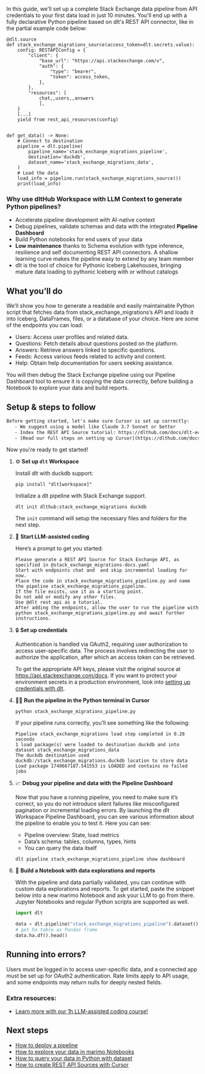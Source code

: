 In this guide, we'll set up a complete Stack Exchange data pipeline from API credentials to your first data load in just 10 minutes. You'll end up with a fully declarative Python pipeline based on dlt's REST API connector, like in the partial example code below:

```python-outcome
@dlt.source
def stack_exchange_migrations_source(access_token=dlt.secrets.value):
    config: RESTAPIConfig = {
        "client": {
            "base_url": "https://api.stackexchange.com/v",
            "auth": {
                "type": "bearer",
                "token": access_token,
            },
        },
        "resources": [
            chat,,users,,answers
            ],
    }
    [...]
    yield from rest_api_resources(config)


def get_data() -> None:
    # Connect to destination
    pipeline = dlt.pipeline(
        pipeline_name='stack_exchange_migrations_pipeline',
        destination='duckdb',
        dataset_name='stack_exchange_migrations_data', 
    )
    # Load the data
    load_info = pipeline.run(stack_exchange_migrations_source())
    print(load_info) 
```

### Why use dltHub Workspace with LLM Context to generate Python pipelines?

- Accelerate pipeline development with AI-native context
- Debug pipelines, validate schemas and data with the integrated **Pipeline Dashboard**
- Build Python notebooks for end users of your data
- **Low maintenance** thanks to Schema evolution with type inference, resilience and self documenting REST API connectors. A shallow learning curve makes the pipeline easy to extend by any team member
- dlt is the tool of choice for Pythonic Iceberg Lakehouses, bringing mature data loading to pythonic Iceberg with or without catalogs

## What you’ll do

We’ll show you how to generate a readable and easily maintainable Python script that fetches data from stack_exchange_migrations’s API and loads it into Iceberg, DataFrames, files, or a database of your choice. Here are some of the endpoints you can load:

- Users: Access user profiles and related data.
- Questions: Fetch details about questions posted on the platform.
- Answers: Retrieve answers linked to specific questions.
- Feeds: Access various feeds related to activity and content.
- Help: Obtain help documentation for users seeking assistance.

You will then debug the Stack Exchange pipeline using our Pipeline Dashboard tool to ensure it is copying the data correctly, before building a Notebook to explore your data and build reports.

## Setup & steps to follow

```default
Before getting started, let's make sure Cursor is set up correctly:
   - We suggest using a model like Claude 3.7 Sonnet or better
   - Index the REST API Source tutorial: https://dlthub.com/docs/dlt-ecosystem/verified-sources/rest_api/ and add it to context as **@dlt rest api**
   - [Read our full steps on setting up Cursor](https://dlthub.com/docs/dlt-ecosystem/llm-tooling/cursor-restapi#23-configuring-cursor-with-documentation)
```

Now you're ready to get started!

1. ⚙️ **Set up `dlt` Workspace**
    
    Install dlt with duckdb support:
    ```shell
    pip install "dlt[workspace]"
    ```

    Initialize a dlt pipeline with Stack Exchange support.
    ```shell
    dlt init dlthub:stack_exchange_migrations duckdb
    ```

    The `init` command will setup the necessary files and folders for the next step.
    
2. 🤠 **Start LLM-assisted coding**
    
    Here’s a prompt to get you started:
    
    ```prompt
    Please generate a REST API Source for Stack Exchange API, as specified in @stack_exchange_migrations-docs.yaml 
    Start with endpoints chat and  and skip incremental loading for now. 
    Place the code in stack_exchange_migrations_pipeline.py and name the pipeline stack_exchange_migrations_pipeline. 
    If the file exists, use it as a starting point. 
    Do not add or modify any other files. 
    Use @dlt rest api as a tutorial. 
    After adding the endpoints, allow the user to run the pipeline with python stack_exchange_migrations_pipeline.py and await further instructions.
    ```

    
3. 🔒 **Set up credentials** 
    
    Authentication is handled via OAuth2, requiring user authorization to access user-specific data. The process involves redirecting the user to authorize the application, after which an access token can be retrieved.
    
    To get the appropriate API keys, please visit the original source at https://api.stackexchange.com/docs.
    If you want to protect your environment secrets in a production environment, look into [setting up credentials with dlt](https://dlthub.com/docs/walkthroughs/add_credentials).
    
4. 🏃‍♀️ **Run the pipeline in the Python terminal in Cursor**
    
    ```shell
    python stack_exchange_migrations_pipeline.py
    ```
    
    If your pipeline runs correctly, you’ll see something like the following:
    
    ```shell
    Pipeline stack_exchange_migrations load step completed in 0.26 seconds
    1 load package(s) were loaded to destination duckdb and into dataset stack_exchange_migrations_data
    The duckdb destination used duckdb:/stack_exchange_migrations.duckdb location to store data
    Load package 1749667187.541553 is LOADED and contains no failed jobs
    ```
    
5. 📈 **Debug your pipeline and data with the Pipeline Dashboard**

    Now that you have a running pipeline, you need to make sure it’s correct, so you do not introduce silent failures like misconfigured pagination or incremental loading errors. By launching the dlt Workspace Pipeline Dashboard, you can see various information about the pipeline to enable you to test it. Here you can see:
    - Pipeline overview: State, load metrics
    - Data’s schema: tables, columns, types, hints
    - You can query the data itself
    
    ```shell
    dlt pipeline stack_exchange_migrations_pipeline show dashboard
    ```
    
6. 🐍 **Build a Notebook with data explorations and reports**

    With the pipeline and data partially validated, you can continue with custom data explorations and reports. To get started, paste the snippet below into a new marimo Notebook and ask your LLM to go from there. Jupyter Notebooks and regular Python scripts are supported as well.

    
    ```python
    import dlt

   data = dlt.pipeline("stack_exchange_migrations_pipeline").dataset()
   # get ha table as Pandas frame
   data.ha.df().head()
    ```

## Running into errors?

Users must be logged in to access user-specific data, and a connected app must be set up for OAuth2 authentication. Rate limits apply to API usage, and some endpoints may return nulls for deeply nested fields.

### Extra resources:

- [Learn more with our 1h LLM-assisted coding course!](https://www.youtube.com/watch?v=GGid70rnJuM)

## Next steps

- [How to deploy a pipeline](https://dlthub.com/docs/walkthroughs/deploy-a-pipeline)
- [How to explore your data in marimo Notebooks](https://dlthub.com/docs/general-usage/dataset-access/marimo)
- [How to query your data in Python with dataset](https://dlthub.com/docs/general-usage/dataset-access/dataset)
- [How to create REST API Sources with Cursor](https://dlthub.com/docs/dlt-ecosystem/llm-tooling/cursor-restapi)
